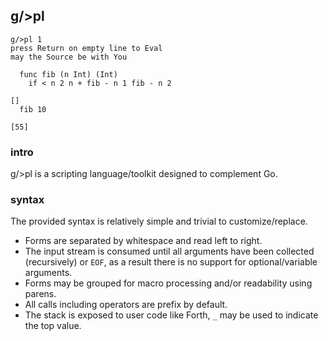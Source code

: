 ## g/>pl

```
g/>pl 1
press Return on empty line to Eval
may the Source be with You

  func fib (n Int) (Int) 
    if < n 2 n + fib - n 1 fib - n 2

[]
  fib 10

[55]
```

### intro
g/>pl is a scripting language/toolkit designed to complement Go.

### syntax
The provided syntax is relatively simple and trivial to customize/replace.

- Forms are separated by whitespace and read left to right.
- The input stream is consumed until all arguments have been collected (recursively) or `EOF`, as a result there is no support for optional/variable arguments.
- Forms may be grouped for macro processing and/or readability using parens.
- All calls including operators are prefix by default.
- The stack is exposed to user code like Forth, `_` may be used to indicate the top value.